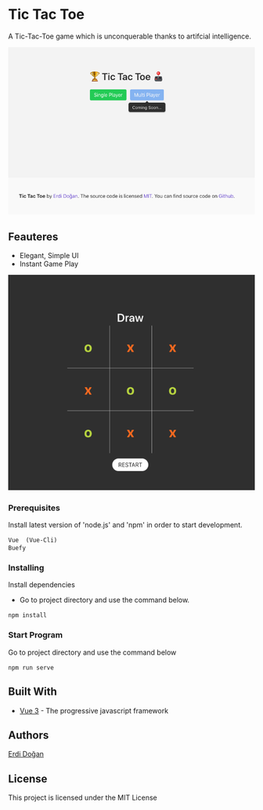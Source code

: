 # Tic Tac Toe

A Tic-Tac-Toe game which is unconquerable thanks to artifcial intelligence.

![Image](./src/assets/1.png "Menu")

## Feauteres

* Elegant, Simple UI
* Instant Game Play

![Image](./src/assets/2.png "Game Play")

### Prerequisites
 Install latest version of 'node.js' and 'npm' in order to start development.
```
Vue  (Vue-Cli)
Buefy 
```

### Installing

Install dependencies
- Go to project directory and use the command below.

```
npm install
```

### Start Program

Go to project directory and use the command below

```
npm run serve 
```


## Built With

* [Vue 3](https://vuejs.org/) - The progressive javascript framework


## Authors

 [Erdi Doğan](https://www.linkedin.com/in/doganerdi) 


## License

This project is licensed under the MIT License 



